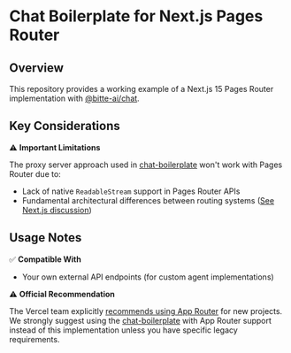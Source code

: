 # Chat Boilerplate for Next.js Pages Router

## Overview

This repository provides a working example of a Next.js 15 Pages Router implementation with [@bitte-ai/chat](https://github.com/BitteProtocol/chat).

## Key Considerations

⚠️ **Important Limitations**

The proxy server approach used in [chat-boilerplate](https://github.com/BitteProtocol/chat-boilerplate/blob/main/src/app/api/chat/route.ts) won't work with Pages Router due to:
- Lack of native `ReadableStream` support in Pages Router APIs
- Fundamental architectural differences between routing systems
([See Next.js discussion](https://github.com/vercel/next.js/discussions/67026#discussioncomment-9819996))

## Usage Notes

✅ **Compatible With**
- Your own external API endpoints (for custom agent implementations)

⚠️ **Official Recommendation**

The Vercel team explicitly [recommends using App Router](https://nextjs.org/docs/pages) for new projects. We strongly suggest using the [chat-boilerplate](https://github.com/BitteProtocol/chat-boilerplate) with App Router support instead of this implementation unless you have specific legacy requirements.